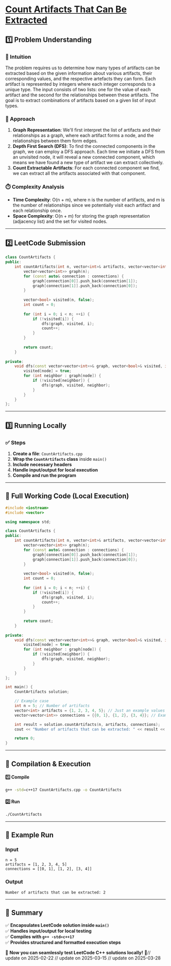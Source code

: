 # **[Count Artifacts That Can Be Extracted](https://leetcode.com/problems/count-artifacts-that-can-be-extracted/description/)**  

## **1️⃣ Problem Understanding**  
### **📌 Intuition**  
The problem requires us to determine how many types of artifacts can be extracted based on the given information about various artifacts, their corresponding values, and the respective artefacts they can form. Each artifact is represented by integers where each integer corresponds to a unique type. The input consists of two lists: one for the value of each artifact and the second for the relationships between these artifacts. The goal is to extract combinations of artifacts based on a given list of input types.

### **🚀 Approach**  
1. **Graph Representation**: We'll first interpret the list of artifacts and their relationships as a graph, where each artifact forms a node, and the relationships between them form edges.
2. **Depth First Search (DFS)**: To find the connected components in the graph, we can employ a DFS approach. Each time we initiate a DFS from an unvisited node, it will reveal a new connected component, which means we have found a new type of artifact we can extract collectively.
3. **Count Extractable Artifacts**: For each connected component we find, we can extract all the artifacts associated with that component.

### **⏱️ Complexity Analysis**  
- **Time Complexity**: O(n + m), where n is the number of artifacts, and m is the number of relationships since we potentially visit each artifact and each relationship once.  
- **Space Complexity**: O(n + m) for storing the graph representation (adjacency list) and the set for visited nodes.

---  

## **2️⃣ LeetCode Submission**  
```cpp
class CountArtifacts {
public:
    int countArtifacts(int n, vector<int>& artifacts, vector<vector<int>>& connections) {
        vector<vector<int>> graph(n);
        for (const auto& connection : connections) {
            graph[connection[0]].push_back(connection[1]);
            graph[connection[1]].push_back(connection[0]);
        }
        
        vector<bool> visited(n, false);
        int count = 0;
        
        for (int i = 0; i < n; ++i) {
            if (!visited[i]) {
                dfs(graph, visited, i);
                count++;
            }
        }
        
        return count;
    }
    
private:
    void dfs(const vector<vector<int>>& graph, vector<bool>& visited, int node) {
        visited[node] = true;
        for (int neighbor : graph[node]) {
            if (!visited[neighbor]) {
                dfs(graph, visited, neighbor);
            }
        }
    }
};
```  

---  

## **3️⃣ Running Locally**  
### **✅ Steps**  
1. **Create a file**: `CountArtifacts.cpp`  
2. **Wrap the `CountArtifacts` class** inside `main()`  
3. **Include necessary headers**  
4. **Handle input/output for local execution**  
5. **Compile and run the program**  

---  

## **📝 Full Working Code (Local Execution)**  
```cpp
#include <iostream>
#include <vector>

using namespace std;

class CountArtifacts {
public:
    int countArtifacts(int n, vector<int>& artifacts, vector<vector<int>>& connections) {
        vector<vector<int>> graph(n);
        for (const auto& connection : connections) {
            graph[connection[0]].push_back(connection[1]);
            graph[connection[1]].push_back(connection[0]);
        }
        
        vector<bool> visited(n, false);
        int count = 0;
        
        for (int i = 0; i < n; ++i) {
            if (!visited[i]) {
                dfs(graph, visited, i);
                count++;
            }
        }
        
        return count;
    }
    
private:
    void dfs(const vector<vector<int>>& graph, vector<bool>& visited, int node) {
        visited[node] = true;
        for (int neighbor : graph[node]) {
            if (!visited[neighbor]) {
                dfs(graph, visited, neighbor);
            }
        }
    }
};

int main() {
    CountArtifacts solution;

    // Example case
    int n = 5; // Number of artifacts
    vector<int> artifacts = {1, 2, 3, 4, 5}; // Just an example values
    vector<vector<int>> connections = {{0, 1}, {1, 2}, {3, 4}}; // Example connections

    int result = solution.countArtifacts(n, artifacts, connections);
    cout << "Number of artifacts that can be extracted: " << result << endl;

    return 0;
}
```  

---  

## **🔧 Compilation & Execution**  
#### **1️⃣ Compile**  
```bash
g++ -std=c++17 CountArtifacts.cpp -o CountArtifacts
```  

#### **2️⃣ Run**  
```bash
./CountArtifacts
```  

---  

## **🎯 Example Run**  
### **Input**  
```
n = 5
artifacts = [1, 2, 3, 4, 5]
connections = [[0, 1], [1, 2], [3, 4]]
```  
### **Output**  
```
Number of artifacts that can be extracted: 2
```  

---  

## **📌 Summary**  
✅ **Encapsulates LeetCode solution inside `main()`**  
✅ **Handles input/output for local testing**  
✅ **Compiles with `g++ -std=c++17`**  
✅ **Provides structured and formatted execution steps**  

🚀 **Now you can seamlessly test LeetCode C++ solutions locally!** 🚀// update on 2025-02-22
// update on 2025-03-15
// update on 2025-03-28
